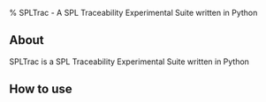 % SPLTrac - A SPL Traceability Experimental Suite written in Python

## About
SPLTrac is a SPL Traceability Experimental Suite written in Python

## How to use
